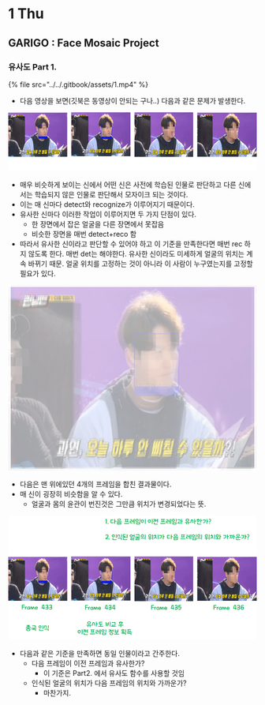 # 1 Thu

## GARIGO : Face Mosaic Project

### 유사도 Part 1. 

{% file src="../../.gitbook/assets/1.mp4" %}

* 다음 영상을 보면\(깃북은 동영상이 안되는 구나..\) 다음과 같은 문제가 발생한다.

![](../../.gitbook/assets/image%20%28417%29.png)

* 매우 비슷하게 보이는 신에서 어떤 신은 사전에 학습된 인물로 판단하고 다른 신에서는 학습되지 않은 인물로 판단해서 모자이크 되는 것이다.
* 이는 매 신마다 detect와 recognize가 이루어지기 때문이다.
* 유사한 신마다 이러한 작업이 이루어지면 두 가지 단점이 있다.
  * 한 장면에서 잡은 얼굴을 다른 장면에서 못잡음
  * 비슷한 장면을 매번 detect+reco 함
* 따라서 유사한 신이라고 판단할 수 있어야 하고 이 기준을 만족한다면 매번 rec 하지 않도록 한다. 매번 det는 해야한다. 유사한 신이라도 미세하게 얼굴의 위치는 계속 바뀌기 때문. 얼굴 위치를 고정하는 것이 아니라 이 사람이 누구였는지를 고정할 필요가 있다.

![](../../.gitbook/assets/image%20%28411%29.png)

* 다음은 맨 위에있던 4개의 프레임을 합친 결과물이다.
* 매 신이 굉장히 비슷함을 알 수 있다.
  * 얼굴과 몸의 윤관이 번진것은 그만큼 위치가 변경되었다는 뜻.

![](../../.gitbook/assets/image%20%28412%29.png)

* 다음과 같은 기준을 만족하면 동일 인물이라고 간주한다.
  * 다음 프레임이 이전 프레임과 유사한가?
    * 이 기준은 Part2. 에서 유사도 함수를 사용할 것임
  * 인식된 얼굴의 위치가 다음 프레임의 위치와 가까운가?
    * 마찬가지.







